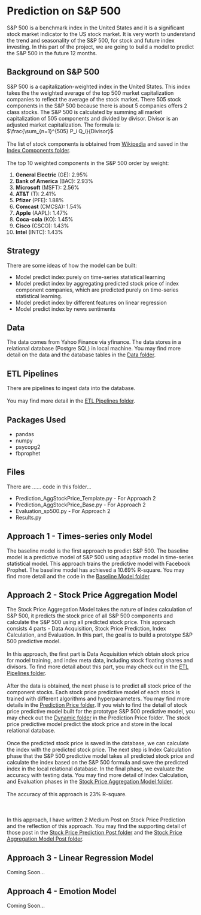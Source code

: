 # Prediction on S&P 500
S&P 500 is a benchmark index in the United States and it is a significant stock market indicator to the US stock market. It is very worth to understand the trend and seasonality of the S&P 500, for stock and future index investing. In this part of the project, we are going to build a model to predict the S&P 500 in the future 12 months.

## Background on S&P 500
S&P 500 is a capitalization-weighted index in the United States. This index takes the the weighted average of the top 500 market capitalization companies to reflect the average of the stock market. There 505 stock components in the S&P 500 because there is about 5 companies offers 2 class stocks. The S&P 500 is calculated by summing all market capitalization of 505 components and divided by divisor. Divisor is an adjusted market capitalization. The formula is:
<br>
$`\frac{\sum_{n=1}^{505} P_i Q_i}{Divisor}`$
<br><br>
The list of stock components is obtained from <a href="https://en.wikipedia.org/wiki/List_of_S%26P_500_companies">Wikipedia</a> and saved in the [Index Components folder](../IndexComponents).
<br><br>
The top 10 weighted components in the S&P 500 order by weight:
<ol>
	<li><b>General Electric</b> (GE): 2.95%</li>
	<li><b>Bank of America</b> (BAC): 2.93%</li>
	<li><b>Microsoft</b> (MSFT): 2.56%</li>
	<li><b>AT&T</b> (T): 2.41%</li>
	<li><b>Pfizer</b> (PFE): 1.88%</li>
	<li><b>Comcast</b> (CMCSA): 1.54%</li>
	<li><b>Apple</b> (AAPL): 1.47%</li>
	<li><b>Coca-cola</b> (KO): 1.45%</li>
	<li><b>Cisco</b> (CSCO): 1.43%</li>
	<li><b>Intel</b> (INTC): 1.43%</li>
</ol>


## Strategy
There are some ideas of how the model can be built:
<ul>
	<li>Model predict index purely on time-series statistical learning</li>
	<li>Model predict index by aggregating predicted stock price of index component companies, which are predicted purely on time-series statistical learning.</li>
	<li>Model predict index by different features on linear regression</li>
	<li>Model predict index by news sentiments</li>
</ul>

## Data
The data comes from Yahoo Finance via yfinance. The data stores in a relational database (Postgre SQL) in local machine. You may find more detail on the data and the database tables in the [Data folder](Data).

## ETL Pipelines
There are pipelines to ingest data into the database. 
<br>
<br>
You may find more detail in the [ETL Pipelines folder](ETLPipelines).

## Packages Used
<ul>
	<li>pandas</li>
	<li>numpy</li>
	<li>psycopg2</li>
	<li>fbprophet</li>
</ul>

## Files
There are ...... code in this folder...
<ul>
	<li>Prediction_AggStockPrice_Template.py - For Approach 2</li>
	<li>Prediction_AggStockPrice_Base.py - For Approach 2</li>
	<li>Evaluation_sp500.py - For Approach 2</li>
	<li>Results.py</li>
</ul>

## Approach 1 - Times-series only Model
The baseline model is the first approach to predict S&P 500. The baseline model is a predictive model of S&P 500 using adaptive model in time-series statistical model. This approach trains the predictive model with Facebook Prophet. The baseline model has achieved a 10.69% R-square. You may find more detail and the code in the [Baseline Model folder](BaselineModel)

## Approach 2 - Stock Price Aggregation Model
The Stock Price Aggregation Model takes the nature of index calculation of S&P 500, it predicts the stock price of all S&P 500 components and calculate the S&P 500 using all predicted stock price. This approach consists 4 parts - Data Acquisition, Stock Price Prediction, Index Calculation, and Evaluation. In this part, the goal is to build a prototype S&P 500 predictive model.
<br><br>
In this approach, the first part is Data Acquisition which obtain stock price for model training, and index meta data, including stock floating shares and divisors. To find more detail about this part, you may check out in the [ETL Pipelines folder](ETLPipelines).
<br><br>
After the data is obtained, the next phase is to predict all stock price of the component stocks. Each stock price predictive model of each stock is trained with different algorithms and hyperparameters. You may find more details in the [Prediction Price folder](PredictionPrice). If you wish to find the detail of stock price predictive model built for the prototype S&P 500 predictive model, you may check out the [Dynamic folder](PredictionPrice/Dynamic) in the Prediction Price folder. The stock price predictive model predict the stock price and store in the local relational database.
<br><br>
Once the predicted stock price is saved in the database, we can calculate the index with the predicted stock price. The next step is Index Calculation phase that the S&P 500 predictive model takes all predicted stock price and calculate the index based on the S&P 500 formula and save the predicted index in the local relational database. In the final phase, we evaluate the accuracy with testing data. You may find more detail of Index Calculation, and Evaluation phases in the [Stock Price Aggregation Model folder](Prediction_AggStockPrice).
<br><br>
The accuracy of this approach is 23% R-square.
<br><br><br><br>
In this approach, I have written 2 Medium Post on Stock Price Prediction and the reflection of this approach. You may find the supporting detail of those post in the [Stock Price Prediction Post folder](../Post_StockPricePrediction) and the [Stock Price Aggregation Model Post folder](../Post_Prediction_AggStockPrice).


## Approach 3 - Linear Regression Model
Coming Soon...

## Approach 4 - Emotion Model
Coming Soon...
